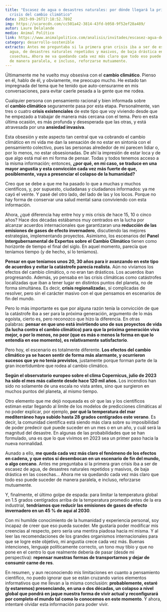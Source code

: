 ```yaml
---
title: "Escasez de agua o desastres naturales: por dónde llegará la primera gran
  crisis del cambio climático"
date: 2023-09-26T17:18:52.789Z
img: https://ucarecdn.com/cc501a42-3814-43fd-b958-9f52ef28a489/
autor: Laure Delalande
medio: Animal Político
link: https://www.animalpolitico.com/analisis/invitades/escasez-agua-desastres-naturales-crisis-climatica
category: desarrollo-sostenible
extracto: Antes me preguntaba si la primera gran crisis iba a ser de escasez de
  agua, de desastres naturales repetidos y masivos, de baja drástica en las
  cosechas… Ahora me va quedando cada vez más claro que todo eso puede suceder
  de manera paralela, e incluso, reforzarse mutuamente.
---
```

Últimamente me he vuelto muy obsesiva con el **cambio climático**. Pienso en él, hablo de él, y obviamente, me preocupo mucho. He estado tan impregnada del tema que he tenido que auto-censurarme en mis conversaciones, para evitar caerle pesada a la gente que me rodea.

Cualquier persona con pensamiento racional y bien informada sobre el **cambio climático** seguramente pasa por esta etapa. Personalmente, van tres o cuatro **crisis existenciales** de este tipo que voy viviendo desde que he empezado a trabajar de manera más cercana con el tema. Pero en esta última ocasión, es más profunda y desesperada que las otras, y está  atravesada por una **ansiedad invasiva**.

Esta obsesión y este aspecto tan central que va cobrando el cambio climático en mi vida me dan la sensación de no estar en sintonía con el pensamiento colectivo, pues las personas alrededor de mí parecen lidiar o, por lo menos, no estar obsesionadas. De ahí la impresión de estar loca y de que algo está mal en mi forma de pensar. Todas y todos tenemos acceso a la misma información; entonces, **¿por qué, en mi caso, se traduce en una mayor angustia y esta convicción cada vez más fuerte de que, posiblemente, vaya a presenciar el colapso de la humanidad?**

Creo que se debe a que me ha pasado lo que a muchas y muchos científicos, y, por supuesto, ciudadanas y ciudadanos informados: ya me cayó el veinte. Y pasé del otro lado, del lado de las y los locos. Porque no hay forma de conservar una salud mental sana conviviendo con esta información.

Ahora, ¿qué diferencia hay entre hoy y mis crisis de hace 15, 10 o cinco años? Hace dos décadas estábamos muy centrados en la lucha por alcanzar acuerdos internacionales que garantizaran una **reducción de las emisiones de gases de efecto invernadero**, discutiendo las mejores estrategias, implementando proyectos. Asimismo, los escenarios del **Panel Intergubernamental de Expertos sobre el Cambio Climático** tienen como horizonte de tiempo el final del siglo. En aquel momento, parecía que teníamos tiempo (y de hecho, sí lo teníamos).

**Pensar en que teníamos unos 20, 30 años para ir avanzando en este tipo de acuerdos y evitar la catástrofe parecía realista.** Aún no vivíamos los efectos del cambio climático, o no eran tan drásticos. Los acuerdos iban progresando. Además, yo pensaba en las crisis climáticas como catástrofes localizadas que iban a tener lugar en distintos puntos del planeta, no de forma simultánea. Es decir, **crisis regionalizada**s, sí complicadas de resolver, pero sin el carácter masivo con el que pensamos en escenarios de fin del mundo.

Pero lo más importante es que por alguna razón tenía la convicción de que la catástrofe iba a ser para la próxima generación, argumento de lo más egoísta, cierto es, pero reconozco que hizo la diferencia. En otras palabras: **pensar en que uno está invirtiendo uno de sus proyectos de vida (la lucha contra el cambio climático) para que la próxima generación viva mejor, o por lo menos, no peor (que es más o menos la forma en que lo entendía en ese momento), es relativamente satisfactorio**.

Pero hoy, el escenario es totalmente diferente. **Los efectos del cambio climático ya se hacen sentir de forma más alarmante, y ocurrieron sucesos que yo no tenía previstos**, justamente porque forman parte de la gran incertidumbre que rodea al cambio climático.

**Según el observatorio europeo sobre el clima Copernicus, julio de 2023 ha sido el mes más caliente desde hace 120 mil años.** Los incendios han sido no solamente de una escala no vista antes, sino que surgieron en muchos puntos del planeta, al mismo tiempo.

Otro elemento que me dejó noqueada es oír que las y los científicos estiman estar llegando al límite de los modelos de predicciones climáticas al no poder explicar, por ejemplo, **por qué la temperatura del mar mediterráneo haya subido hasta 28 grados centígrados este verano**. Es decir, la comunidad científica está siendo más clara sobre su imposibilidad de poder predecir qué puede suceder en un mes o en un año, y cuál será la magnitud del desastre. En algunas de las probabilidades que se han formulado, una es que lo que vivimos en 2023 sea un primer paso hacia la nueva normalidad.

Aunado a ello, **me queda cada vez más claro el fenómeno de los efectos en cadena, y que estos sí desembocan en un escenario de fin del mundo, o algo cercano**. Antes me preguntaba si la primera gran crisis iba a ser de escasez de agua, de desastres naturales repetidos y masivos, de baja drástica en las cosechas… Ahora me va quedando cada vez más claro que todo eso puede suceder de manera paralela, e incluso, reforzarse mutuamente.

Y, finalmente, el último golpe de espada: para limitar la temperatura global en 1.5 grados centígrados arriba de la temperatura promedio antes de la era industrial, **tendríamos que reducir las emisiones de gases de efecto invernadero en un 45 % de aquí al 2030**.

Con mi humilde conocimiento de la humanidad y experiencia personal, soy incapaz de creer que eso pueda suceder. Me gustaría poder modificar mis creencias al respecto, pero sería una mentira piadosa hacia mí misma. Y al leer las recomendaciones de los grandes organismos internacionales para que se logre este objetivo, mi angustia crece cada vez más. Buenas intenciones, lenguaje políticamente correcto, un tono muy tibio y que no pone en el centro lo que realmente debería de pasar (desde mi perspectiva): **repensar nuestras formas de transportarnos y dejar de consumir carne de res**.

En resumen, y aun reconociendo mis limitaciones en cuanto a pensamiento científico, no puedo ignorar que se están cruzando varios elementos informativos que me llevan a la misma conclusión: **probablemente, estaré (y estaremos) presenciando, en una o dos décadas, un colapso a nivel global que pondrá en jaque nuestra forma de vivir actual y reconfigurará por completo el mundo tal como lo conocemos en este momento**. Y ahora, intentaré olvidar esta información para poder vivir.
